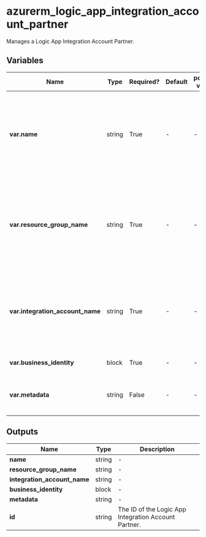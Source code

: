 # azurerm_logic_app_integration_account_partner

Manages a Logic App Integration Account Partner.

## Variables

| Name | Type | Required? | Default  | possible values | Description |
| ---- | ---- | --------- | -------- | ----------- | ----------- |
| **var.name** | string | True | -  |  -  | The name which should be used for this Logic App Integration Account Partner. Changing this forces a new Logic App Integration Account Partner to be created. | 
| **var.resource_group_name** | string | True | -  |  -  | The name of the Resource Group where the Logic App Integration Account Partner should exist. Changing this forces a new Logic App Integration Account Partner to be created. | 
| **var.integration_account_name** | string | True | -  |  -  | The name of the Logic App Integration Account. Changing this forces a new Logic App Integration Account Partner to be created. | 
| **var.business_identity** | block | True | -  |  -  | A `business_identity` block. | 
| **var.metadata** | string | False | -  |  -  | A JSON mapping of any Metadata for this Logic App Integration Account Partner. | 



## Outputs

| Name | Type | Description |
| ---- | ---- | --------- | 
| **name** | string  | - | 
| **resource_group_name** | string  | - | 
| **integration_account_name** | string  | - | 
| **business_identity** | block  | - | 
| **metadata** | string  | - | 
| **id** | string  | The ID of the Logic App Integration Account Partner. | 